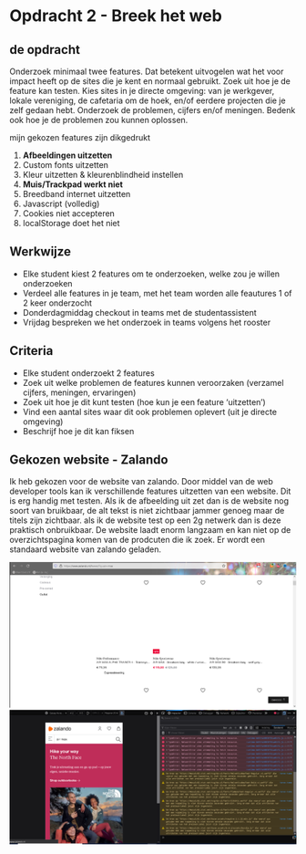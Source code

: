 # Opdracht 2 - Breek het web

## de opdracht

Onderzoek minimaal twee features. Dat betekent uitvogelen wat het voor impact heeft op de sites die je kent en normaal gebruikt. Zoek uit hoe je de feature kan testen. Kies sites in je directe omgeving: van je werkgever, lokale vereniging, de cafetaria om de hoek, en/of eerdere projecten die je zelf gedaan hebt. Onderzoek de problemen, cijfers en/of meningen. Bedenk ook hoe je de problemen zou kunnen oplossen.

mijn gekozen features zijn dikgedrukt

1. **Afbeeldingen uitzetten**
2. Custom fonts uitzetten
3. Kleur uitzetten & kleurenblindheid instellen
4. **Muis/Trackpad werkt niet**
5. Breedband internet uitzetten
6. Javascript (volledig)
7. Cookies niet accepteren
8. localStorage doet het niet

## Werkwijze

- Elke student kiest 2 features om te onderzoeken, welke zou je willen onderzoeken
- Verdeel alle features in je team, met het team worden alle feautures 1 of 2 keer onderzocht
- Donderdagmiddag checkout in teams met de studentassistent
- Vrijdag bespreken we het onderzoek in teams volgens het rooster


## Criteria

- Elke student onderzoekt 2 features
- Zoek uit welke problemen de features kunnen veroorzaken (verzamel cijfers, meningen, ervaringen)
- Zoek uit hoe je dit kunt testen (hoe kun je een feature ‘uitzetten’)
- Vind een aantal sites waar dit ook problemen oplevert (uit je directe omgeving)
- Beschrijf hoe je dit kan fiksen


## Gekozen website - Zalando

Ik heb gekozen voor de website van zalando. Door middel van de web developer tools kan ik verschillende features uitzetten van een website. Dit is erg handig met testen. Als ik de afbeelding uit zet dan is de website nog soort van bruikbaar, de alt tekst is niet zichtbaar jammer genoeg maar de titels zijn zichtbaar.
als ik de website test op een 2g netwerk dan is deze praktisch onbruikbaar. De website laadt enorm langzaam en kan niet op de overzichtspagina komen van de prodcuten die ik zoek. Er wordt een standaard website van zalando geladen.

![zalando without images](https://raw.githubusercontent.com/basv1996/browser-technologies-2122/main/opdracht2/img/Zalando_without_images.png)
![zalando on a 2g internet connection](https://raw.githubusercontent.com/basv1996/browser-technologies-2122/main/opdracht2/img/Zalando_without_good_internet.png)

